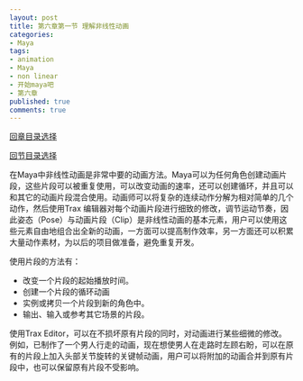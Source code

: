 ```yaml
---
layout: post
title: 第六章第一节 理解非线性动画
categories:
- Maya
tags:
- animation
- Maya
- non linear
- 开始maya吧
- 第六章
published: true
comments: true
---
```

<p><!--more--></p>

<p><a href="http://hivan.me/2008/03/20/begin-maya.html" target="_blank">回章目录选择</a></p>

<p><a href="http://hivan.me/2008/03/22/sixth-non-linear-animation.html" target="_blank">回节目录选择</a></p>

<p>在Maya中非线性动画是非常中要的动画方法。Maya可以为任何角色创建动画片段，这些片段可以被重复使用，可以改变动画的速率，还可以创建循环，并且可以和其它的动画片段混合使用。动画师可以将复杂的连续动作分解为相对简单的几个动作，然后使用Trax 编辑器对每个动画片段进行细致的修改，调节运动节奏，因此姿态（Pose）与动画片段（Clip）是非线性动画的基本元素，用户可以使用这些元素自由地组合出全新的动画，一方面可以提高制作效率，另一方面还可以积累大量动作素材，为以后的项目做准备，避免重复开发。</p>

<p>使用片段的方法有：
<ul>
	<li>改变一个片段的起始播放时间。</li>
	<li>创建一个片段的循环动画</li>
	<li>实例或拷贝一个片段到新的角色中。</li>
	<li>输出、输入或参考其它场景的片段。</li>
</ul>
使用Trax Editor，可以在不损坏原有片段的同时，对动画进行某些细微的修改。例如，已制作了一个男人行走的动画，现在想使男人在走路时左顾右盼，可以在原有的片段上加入头部关节旋转的关键帧动画，用户可以将附加的动画合并到原有片段中，也可以保留原有片段不受影响。</p>
